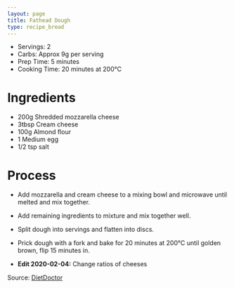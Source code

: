 ```yaml
---
layout: page
title: Fathead Dough
type: recipe_bread
---
```


* Servings: 2
* Carbs: Approx 9g per serving
* Prep Time: 5 minutes
* Cooking Time: 20 minutes at 200&deg;C

# Ingredients
* 200g Shredded mozzarella cheese
* 3tbsp Cream cheese
* 100g Almond flour
* 1 Medium egg
* 1/2 tsp salt

# Process
* Add mozzarella and cream cheese to a mixing bowl and microwave until melted and mix together.
* Add remaining ingredients to mixture and mix together well.
* Split dough into servings and flatten into discs.
* Prick dough with a fork and bake for 20 minutes at 200&deg;C until golden brown, flip 15 minutes in.

* **Edit 2020-02-04:** Change ratios of cheeses

Source: [DietDoctor](https://www.dietdoctor.com/recipes/fat-head-pizza/)
